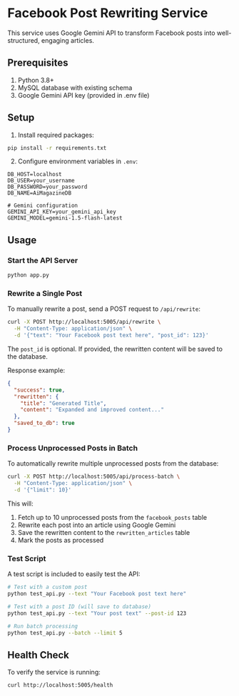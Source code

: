 # Facebook Post Rewriting Service

This service uses Google Gemini API to transform Facebook posts into well-structured, engaging articles.

## Prerequisites

1. Python 3.8+
2. MySQL database with existing schema
3. Google Gemini API key (provided in .env file)

## Setup

1. Install required packages:
```bash
pip install -r requirements.txt
```

2. Configure environment variables in `.env`:
```
DB_HOST=localhost
DB_USER=your_username
DB_PASSWORD=your_password
DB_NAME=AiMagazineDB

# Gemini configuration
GEMINI_API_KEY=your_gemini_api_key
GEMINI_MODEL=gemini-1.5-flash-latest
```

## Usage

### Start the API Server

```bash
python app.py
```

### Rewrite a Single Post

To manually rewrite a post, send a POST request to `/api/rewrite`:

```bash
curl -X POST http://localhost:5005/api/rewrite \
  -H "Content-Type: application/json" \
  -d '{"text": "Your Facebook post text here", "post_id": 123}'
```

The `post_id` is optional. If provided, the rewritten content will be saved to the database.

Response example:
```json
{
  "success": true,
  "rewritten": {
    "title": "Generated Title",
    "content": "Expanded and improved content..."
  },
  "saved_to_db": true
}
```

### Process Unprocessed Posts in Batch

To automatically rewrite multiple unprocessed posts from the database:

```bash
curl -X POST http://localhost:5005/api/process-batch \
  -H "Content-Type: application/json" \
  -d '{"limit": 10}'
```

This will:
1. Fetch up to 10 unprocessed posts from the `facebook_posts` table
2. Rewrite each post into an article using Google Gemini
3. Save the rewritten content to the `rewritten_articles` table
4. Mark the posts as processed

### Test Script

A test script is included to easily test the API:

```bash
# Test with a custom post
python test_api.py --text "Your Facebook post text here"

# Test with a post ID (will save to database)
python test_api.py --text "Your post text" --post-id 123

# Run batch processing
python test_api.py --batch --limit 5
```

## Health Check

To verify the service is running:
```bash
curl http://localhost:5005/health
``` 